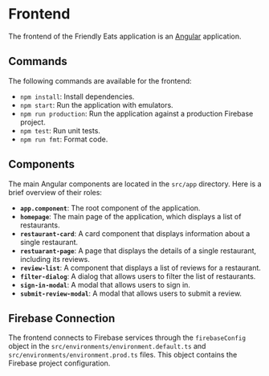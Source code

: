 # Frontend

The frontend of the Friendly Eats application is an [Angular](https://angular.io/) application.

## Commands

The following commands are available for the frontend:

*   `npm install`: Install dependencies.
*   `npm start`: Run the application with emulators.
*   `npm run production`: Run the application against a production Firebase project.
*   `npm test`: Run unit tests.
*   `npm run fmt`: Format code.

## Components

The main Angular components are located in the `src/app` directory. Here is a brief overview of their roles:

*   **`app.component`**: The root component of the application.
*   **`homepage`**: The main page of the application, which displays a list of restaurants.
*   **`restaurant-card`**: A card component that displays information about a single restaurant.
*   **`restuarant-page`**: A page that displays the details of a single restaurant, including its reviews.
*   **`review-list`**: A component that displays a list of reviews for a restaurant.
*   **`filter-dialog`**: A dialog that allows users to filter the list of restaurants.
*   **`sign-in-modal`**: A modal that allows users to sign in.
*   **`submit-review-modal`**: A modal that allows users to submit a review.

## Firebase Connection

The frontend connects to Firebase services through the `firebaseConfig` object in the `src/environments/environment.default.ts` and `src/environments/environment.prod.ts` files. This object contains the Firebase project configuration.
